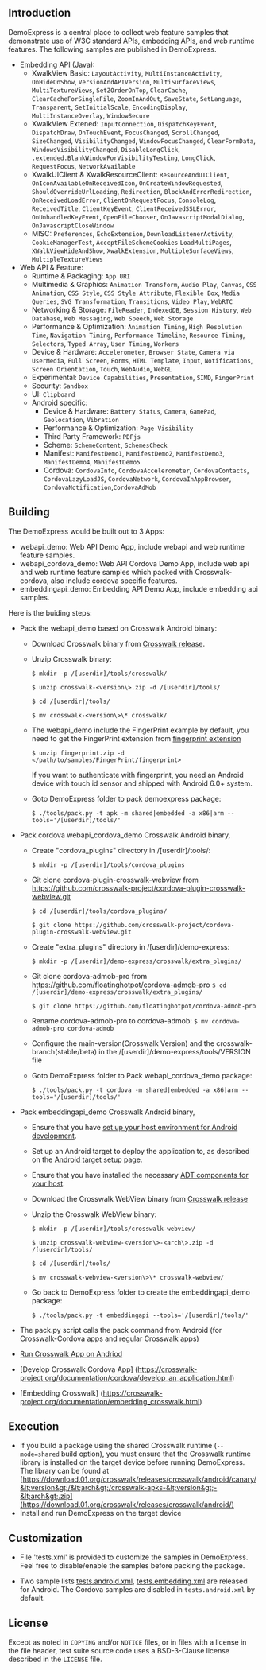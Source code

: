 ## Introduction

DemoExpress is a central place to collect web feature samples that demonstrate use of W3C standard APIs, embedding APIs, and web runtime features. The following samples are published in DemoExpress.
* Embedding API (Java):
  * XwalkView Basic: `LayoutActivity`, `MultiInstanceActivity`, `OnHideOnShow`, `VersionAndAPIVersion`, `MultiSurfaceViews`, `MultiTextureViews`, `SetZOrderOnTop`, `ClearCache`, `ClearCacheForSingleFile`, `ZoomInAndOut`, `SaveState`, `SetLanguage`, `Transparent`, `SetInitialScale`, `EncodingDisplay`, `MultiInstanceOverlay`, `WindowSecure`
  * XwalkView Extened: `InputConnection`, `DispatchKeyEvent`, `DispatchDraw`, `OnTouchEvent`, `FocusChanged`, `ScrollChanged`, `SizeChanged`, `VisibilityChanged`, `WindowFocusChanged`, `ClearFormData`, `WindowsVisibilityChanged`, `DisableLongClick`, `.extended.BlankWindowForVisibilityTesting`, `LongClick`, `RequestFocus`, `NetworkAvailable`
  * XwalkUIClient & XwalkResourceClient: `ResourceAndUIClient`, `OnIconAvailableOnReceivedIcon`, `OnCreateWindowRequested`, `ShouldOverrideUrlLoading`, `Redirection`, `BlockAndErrorRedirection`, `OnReceivedLoadError`, `ClientOnRequestFocus`, `ConsoleLog`, `ReceivedTitle`, `ClientKeyEvent`, `ClientReceivedSSLError`, `OnUnhandledKeyEvent`, `OpenFileChooser`, `OnJavascriptModalDialog`, `OnJavascriptCloseWindow`
  * MISC: `Preferences`, `EchoExtension`, `DownloadListenerActivity`, `CookieManagerTest`, `AcceptFileSchemeCookies`
  `LoadMultiPages`, `XWalkViewHideAndShow`, `XwalkExtension`, `MultipleSurfaceViews`, `MultipleTextureViews`
* Web API & Feature:
  * Runtime & Packaging: `App URI`
  * Multimedia & Graphics: `Animation Transform`, `Audio Play`, `Canvas`, `CSS Animation`, `CSS Style`, `CSS Style Attribute`, `Flexible Box`, `Media Queries`, `SVG Transformation`, `Transitions`, `Video Play`, `WebRTC`
  * Networking & Storage: `FileReader`, `IndexedDB`, `Session History`, `Web Database`, `Web Messaging`, `Web Speech`, `Web Storage`
  * Performance & Optimization: `Animation Timing`,  `High Resolution Time`, `Navigation Timing`, `Performance Timeline`, `Resource Timing`, `Selectors`, `Typed Array`, `User Timing`, `Workers`
  * Device & Hardware: `Accelerometer`, `Browser State`, `Camera via UserMedia`, `Full Screen`, `Forms`, `HTML Template`, `Input`, `Notifications`, `Screen Orientation`, `Touch`, `WebAudio`, `WebGL`
  * Experimental: `Device Capabilities`, `Presentation`, `SIMD`, `FingerPrint`
  * Security: `Sandbox`
  * UI: `Clipboard`
  * Android specific:
    * Device & Hardware: `Battery Status`, `Camera`, `GamePad`, `Geolocation`, `Vibration`
    * Performance & Optimization: `Page Visibility`
    * Third Party Framework: `PDFjs`
    * Scheme: `SchemeContent`, `SchemesCheck`
    * Manifest: `ManifestDemo1`, `ManifestDemo2`, `ManifestDemo3`, `ManifestDemo4`, `ManifestDemo5`
    * Cordova: `CordovaInfo`, `CordovaAccelerometer`, `CordovaContacts`, `CordovaLazyLoadJS`, `CordovaNetwork`, `CordovaInAppBrowser`, `CordovaNotification`,`CordovaAdMob`

## Building
The DemoExpress would be built out to 3 Apps:
* webapi_demo: Web API Demo App, include webapi and web runtime feature samples.
* webapi_cordova_demo: Web API Cordova Demo App, include web api and web runtime feature samples which packed with Crosswalk-cordova, also include cordova specific features.
* embeddingapi_demo: Embedding API Demo App, include embedding api samples.

Here is the buiding steps:
* Pack the webapi_demo based on Crosswalk Android binary:
  * Download Crosswalk binary from [Crosswalk release](https://download.01.org/crosswalk/releases/crosswalk/android/).
  * Unzip Crosswalk binary:

    `$ mkdir -p /[userdir]/tools/crosswalk/`

    `$ unzip crosswalk-<version\>.zip -d /[userdir]/tools/`

    `$ cd /[userdir]/tools/`

    `$ mv crosswalk-<version\>\* crosswalk/`

  * The webapi_demo include the FingerPrint example by default, you need to get the FingerPrint extension from [fingerprint extension](https://github.com/crosswalk-project/crosswalk-android-extensions/releases)

    `$ unzip fingerprint.zip -d </path/to/samples/FingerPrint/fingerprint>`

    If you want to authenticate with fingerprint, you need an Android device with touch id sensor and shipped with Android 6.0+ system.

  * Goto DemoExpress folder to pack demoexpress package:

    `$ ./tools/pack.py -t apk -m shared|embedded -a x86|arm --tools='/[userdir]/tools/'`

* Pack cordova webapi_cordova_demo Crosswalk Android binary,
  * Create "cordova_plugins" directory in /[userdir]/tools/:

    `$ mkdir -p /[userdir]/tools/cordova_plugins`

  * Git clone cordova-plugin-crosswalk-webview from https://github.com/crosswalk-project/cordova-plugin-crosswalk-webview.git

    `$ cd /[userdir]/tools/cordova_plugins/`

    `$ git clone https://github.com/crosswalk-project/cordova-plugin-crosswalk-webview.git`

  * Create "extra_plugins" directory in /[userdir]/demo-express:

    `$ mkdir -p /[userdir]/demo-express/crosswalk/extra_plugins/`

  * Git clone cordova-admob-pro from https://github.com/floatinghotpot/cordova-admob-pro
    `$ cd /[userdir]/demo-express/crosswalk/extra_plugins/`

    `$ git clone https://github.com/floatinghotpot/cordova-admob-pro`

  * Rename cordova-admob-pro to cordova-admob:
    `$ mv cordova-admob-pro cordova-admob`

  * Configure the main-version(Crosswalk Version) and the crosswalk-branch(stable/beta) in the /[userdir]/demo-express/tools/VERSION file

  * Goto DemoExpress folder to Pack webapi_cordova_demo package:

    `$ ./tools/pack.py -t cordova -m shared|embedded -a x86|arm --tools='/[userdir]/tools/'`

* Pack embeddingapi_demo Crosswalk Android binary,
  * Ensure that you have [set up your host environment for Android development](https://crosswalk-project.org/documentation/getting_started/linux_host_setup.html).
  * Set up an Android target to deploy the application to, as described on the [Android target setup](https://crosswalk-project.org/documentation/getting_started/android_target_setup.html) page.
  * Ensure that you have installed the necessary [ADT components for your host](http://developer.android.com/tools/sdk/eclipse-adt.html).
  * Download the Crosswalk WebView binary from [Crosswalk release](https://download.01.org/crosswalk/releases/crosswalk/android/)
  * Unzip the Crosswalk WebView binary:

    `$ mkdir -p /[userdir]/tools/crosswalk-webview/`

    `$ unzip crosswalk-webview-<version\>-<arch\>.zip -d /[userdir]/tools/`

    `$ cd /[userdir]/tools/`

    `$ mv crosswalk-webview-<version\>\* crosswalk-webview/`

  * Go back to DemoExpress folder to create the embeddingapi_demo package:

    `$ ./tools/pack.py -t embeddingapi --tools='/[userdir]/tools/'`

* The pack.py script calls the pack command from Android (for Crosswalk-Cordova apps and regular Crosswalk apps)
 * [Run Crosswalk App on Andriod](https://crosswalk-project.org/documentation/getting_started/run_on_android.html)
 * [Develop Crosswalk Cordova App] (https://crosswalk-project.org/documentation/cordova/develop_an_application.html)
 * [Embedding Crosswalk] (https://crosswalk-project.org/documentation/embedding_crosswalk.html)

## Execution
* If you build a package using the shared Crosswalk runtime (`--mode=shared` build option), you must ensure that the Crosswalk runtime library is installed on the target device before running DemoExpress. The library can be found at [https://download.01.org/crosswalk/releases/crosswalk/android/canary/&lt;version&gt;/&lt;arch&gt;/crosswalk-apks-&lt;version&gt;-&lt;arch&gt;.zip](https://download.01.org/crosswalk/releases/crosswalk/android/)
* Install and run DemoExpress on the target device

## Customization

* File 'tests.xml' is provided to customize the samples in DemoExpress. Feel free to disable/enable the samples before packing the package.

* Two sample lists [tests.android.xml](https://github.com/crosswalk-project/demo-express/blob/master/tests.android.xml), [tests.embedding.xml](https://github.com/crosswalk-project/demo-express/blob/master/tests.embedding.xml) are released for Android. The Cordova samples are disabled in `tests.android.xml` by default.

## License

Except as noted in `COPYING` and/or `NOTICE` files, or in files with a license in the file header, test suite source code uses a BSD-3-Clause license described in the
`LICENSE` file.
